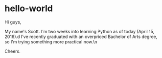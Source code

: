 # hello-world

Hi guys,

My name's Scott.
I'm two weeks into learning Python as of today (April 15, 2016).d
I've recently graduated with an overpriced Bachelor of Arts degree, so I'm trying something more practical now.\n

Cheers.
